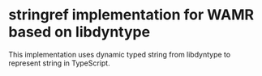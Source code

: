 # stringref implementation for WAMR based on libdyntype

This implementation uses dynamic typed string from libdyntype to represent string in TypeScript.
